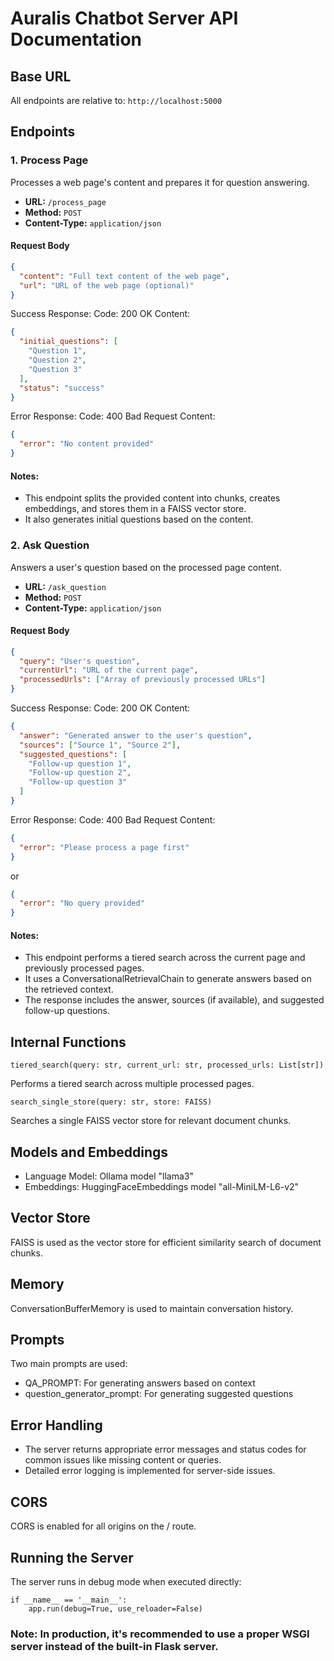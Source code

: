 # Auralis Chatbot Server API Documentation

## Base URL
All endpoints are relative to: `http://localhost:5000`

## Endpoints

### 1. Process Page

Processes a web page's content and prepares it for question answering.

- **URL:** `/process_page`
- **Method:** `POST`
- **Content-Type:** `application/json`

#### Request Body
```json
{
  "content": "Full text content of the web page",
  "url": "URL of the web page (optional)"
}
```
Success Response:
Code: 200 OK
Content:
```json
{
  "initial_questions": [
    "Question 1",
    "Question 2",
    "Question 3"
  ],
  "status": "success"
}
```
Error Response:
Code: 400 Bad Request
Content:
```json
{
  "error": "No content provided"
}
```
#### Notes:
- This endpoint splits the provided content into chunks, creates embeddings, and stores them in a FAISS vector store.
- It also generates initial questions based on the content.

### 2. Ask Question

Answers a user's question based on the processed page content.

- **URL:** `/ask_question`
- **Method:** `POST`
- **Content-Type:** `application/json`

#### Request Body
```json
{
  "query": "User's question",
  "currentUrl": "URL of the current page",
  "processedUrls": ["Array of previously processed URLs"]
}
```
Success Response:
Code: 200 OK
Content:
```json
{
  "answer": "Generated answer to the user's question",
  "sources": ["Source 1", "Source 2"],
  "suggested_questions": [
    "Follow-up question 1",
    "Follow-up question 2",
    "Follow-up question 3"
  ]
}
```
Error Response:
Code: 400 Bad Request
Content:
```json
{
  "error": "Please process a page first"
}
```
or

```json
{
  "error": "No query provided"
}
```
#### Notes:
- This endpoint performs a tiered search across the current page and previously processed pages.
- It uses a ConversationalRetrievalChain to generate answers based on the retrieved context.
- The response includes the answer, sources (if available), and suggested follow-up questions.

## Internal Functions
```
tiered_search(query: str, current_url: str, processed_urls: List[str])
```
Performs a tiered search across multiple processed pages.
```
search_single_store(query: str, store: FAISS)
```
Searches a single FAISS vector store for relevant document chunks.

## Models and Embeddings
- Language Model: Ollama model "llama3"
- Embeddings: HuggingFaceEmbeddings model "all-MiniLM-L6-v2"

## Vector Store
FAISS is used as the vector store for efficient similarity search of document chunks.

## Memory
ConversationBufferMemory is used to maintain conversation history.

## Prompts
Two main prompts are used:

- QA_PROMPT: For generating answers based on context
- question_generator_prompt: For generating suggested questions

## Error Handling
- The server returns appropriate error messages and status codes for common issues like missing content or queries.
- Detailed error logging is implemented for server-side issues.

## CORS
CORS is enabled for all origins on the / route.

## Running the Server
The server runs in debug mode when executed directly:
```
if __name__ == '__main__':
    app.run(debug=True, use_reloader=False)
```
### Note: In production, it's recommended to use a proper WSGI server instead of the built-in Flask server.
